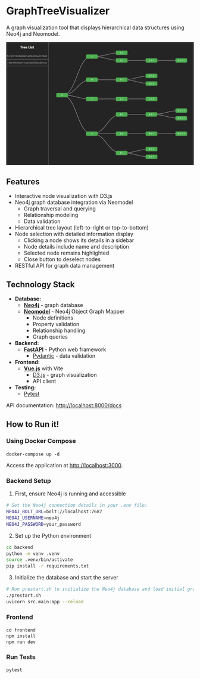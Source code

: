 # GraphTreeVisualizer

A graph visualization tool that displays hierarchical data structures using Neo4j and Neomodel.

<img src="preview.png" width="600" alt="Graph Tree Visualizer"/>

## Features

- Interactive node visualization with D3.js
- Neo4j graph database integration via Neomodel
  - Graph traversal and querying
  - Relationship modeling
  - Data validation
- Hierarchical tree layout (left-to-right or top-to-bottom)
- Node selection with detailed information display
  - Clicking a node shows its details in a sidebar
  - Node details include name and description
  - Selected node remains highlighted
  - Close button to deselect nodes
- RESTful API for graph data management

## Technology Stack

- **Database:**
    - [**Neo4j**](https://neo4j.com) - graph database
    - [**Neomodel**](https://neomodel.readthedocs.io) - Neo4j Object Graph Mapper
        - Node definitions
        - Property validation
        - Relationship handling
        - Graph queries
- **Backend:**
    - [**FastAPI**](https://fastapi.tiangolo.com) - Python web framework
        - [Pydantic](https://docs.pydantic.dev) - data validation
- **Frontend:**
    - [**Vue.js**](https://vuejs.org) with Vite
        - [D3.js](https://d3js.org) - graph visualization
        - API client
- **Testing:**
    - [Pytest](https://pytest.org)

API documentation: [http://localhost:8000/docs](http://localhost:8000/docs)

## How to Run it!

### Using Docker Compose
```
docker-compose up -d
```
Access the application at [http://localhost:3000](http://localhost:3000).

### Backend Setup

1. First, ensure Neo4j is running and accessible
```bash
# Set the Neo4j connection details in your .env file:
NEO4J_BOLT_URL=bolt://localhost:7687
NEO4J_USERNAME=neo4j
NEO4J_PASSWORD=your_password
```

2. Set up the Python environment
```bash
cd backend
python -m venv .venv
source .venv/bin/activate
pip install -r requirements.txt
```

3. Initialize the database and start the server
```bash
# Run prestart.sh to initialize the Neo4j database and load initial graph data
./prestart.sh 
uvicorn src.main:app --reload
```

### Frontend
```
cd frontend
npm install
npm run dev
```

### Run Tests
```
pytest
```